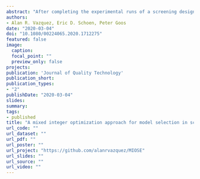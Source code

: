 ```yaml
---
abstract: "After completing the experimental runs of a screening design, the responses under study are analyzed by statistical methods to detect the active effects. To increase the chances of correctly identifying these effects, a good analysis method should provide alternative interpretations of the data, reveal the aliasing present in the design, and search only meaningful sets of effects as defined by user-specified restrictions such as effect heredity. This article presents a mixed integer optimization strategy to analyze data from screening designs that possesses all these properties. We illustrate our method by analyzing data from real and synthetic experiments, and using simulations."
authors:
- Alan R. Vazquez, Eric D. Schoen, Peter Goos
date: "2020-03-04"
doi: "10.1080/00224065.2020.1712275"
featured: false
image:
  caption:
  focal_point: ""
  preview_only: false
projects:
publication: 'Journal of Quality Technology'
publication_short: 
publication_types:
- "2"
publishDate: "2020-03-04"
slides:
summary:
tags:
- published
title: "A mixed integer optimization approach for model selection in screening experiments"
url_code: ""
url_dataset: ""
url_pdf: ""
url_poster: ""
url_project: "https://github.com/alanrvazquez/MIOSE"
url_slides: ""
url_source: ""
url_video: ""
---
```

